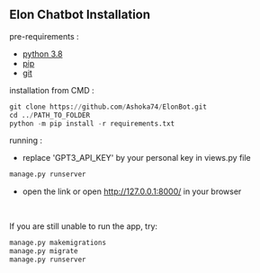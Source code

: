 <h2>Elon Chatbot Installation</h2>


pre-requirements :
- [python 3.8](https://www.python.org/downloads/release/python-380/)
- [pip](https://www.cours-gratuit.com/tutoriel-python/tutoriel-python-comment-travailler-avec-le-package-pip-en-python) 
- [git](https://www.activestate.com/resources/quick-reads/pip-install-git/)


installation from CMD :



```python
git clone https://github.com/Ashoka74/ElonBot.git
cd ../PATH_TO_FOLDER
python -m pip install -r requirements.txt
```


running :

- replace 'GPT3_API_KEY' by your personal key in views.py file

```python
manage.py runserver
```

- open the link or open http://127.0.0.1:8000/ in your browser
</br>

If you are still unable to run the app, try:

```python
manage.py makemigrations
manage.py migrate
manage.py runserver
```
